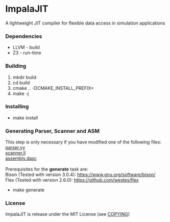 # ImpalaJIT
A lightweight JIT compiler for flexible data access in simulation applications

### Dependencies
* LLVM - build
* Z3 - run-time

### Building
1. mkdir build
2. cd build
3. cmake .. -DCMAKE_INSTALL_PREFIX=<path>
4. make -j

### Installing
* make install

### Generating Parser, Scanner and ASM
This step is only necessary if you have modified one of the following files: <br />
[parser.yy](compiler/parser.yy) <br />
[scanner.ll](compiler/scanner.ll) <br />
[assembly.dasc](code-gen/assembly/assembly.dasc) <br /><br />
Prerequisites for the <b>generate</b> task are: <br />
Bison (Tested with version 3.0.4): https://www.gnu.org/software/bison/ <br />
Flex (Tested with version 2.6.0): https://github.com/westes/flex <br />

* make generate

### License
ImpalaJIT is release under the MIT License (see [COPYING](COPYING))
